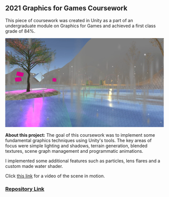 ## 2021 Graphics for Games Coursework

This piece of coursework was created in Unity as a part of an undergraduate module on Graphics for Games and achieved a first class grade of 84%.

![Goat Game](/images/CSC3231.png)

**About this project:** The goal of this coursework was to implement some fundamental graphics techniques using Unity's tools. The key areas of focus were simple lighting and shadows, terrain generation, blended textures, scene graph management and programmatic animations.

I implemented some additional features such as particles, lens flares and a custom made water shader.

Click [this link](https://www.youtube.com/watch?v=9jRzuIXnDp4) for a video of the scene in motion.

### [Repository Link](https://github.com/Paraic821/CSC3231_CW)

